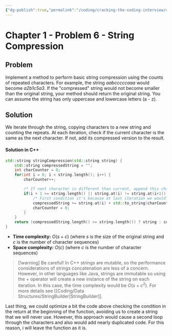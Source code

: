 ```yaml
---
{"dg-publish":true,"permalink":"/coding/cracking-the-coding-interview/chapter-1-problems/problem-6-string-compression/"}
---
```


# Chapter 1 - Problem 6 - String Compression
## Problem
Implement a method to perform basic string compression using the counts of repeated characters. For example, the string _aabcccccaaa_ would become _a2b1c5a3_. If the "compressed" string would not become smaller than the original string, your method should return the original string. You can assume the string has only uppercase and lowercase letters (a - z).

## Solution
We iterate through the string, copying characters to a new string and counting the repeats. 
At each iteration, check if the current character is the same as the next character. If not, add its compressed version to the result.
#### Solution in C++ 
```cpp
std::string stringCompression(std::string string) {
    std::string compressedString = "";
    int charCounter = 0;
    for(int i = 0; i < string.length(); i++) {
        charCounter++;

        /* If next character is different than current, append this char to result. */
        if(i + 1 >= string.length() || string.at(i) != string.at(i+1)) {
            /* First condition it's because at last iteration we would go out of bounds. */
            compressedString += string.at(i) + std::to_string(charCounter);
            charCounter = 0;
        }
    }
    return (compressedString.length() >= string.length()) ? string : compressedString;
}
```
- **Time complexity:** $O(s + c)$ (where _s_ is the size of the original string and _c_ is the number of 
 character sequences)
- **Space complexity:** $O(c)$ (where _c_ is the number of character sequences)

>[!warning] Be careful!
>In C++ strings are mutable, so the performance considerations of strings concatenation are less of a concern.
>However, in other languages like Java, strings are immutable so using the + operator will create a new instance of the string on each iteration. In this case, the time complexity would be $O(s + c^2)$. 
>For more details see [[Coding/Data Structures/StringBuilder\|StringBuilder]].

Last thing, we could optimize a bit the code above checking the condition in the return at the beginning of the function, avoiding us to create a string that we will never use. However, this approach would cause a second loop through the characters and also would add nearly duplicated code. For this reason, i will leave the function as it is.